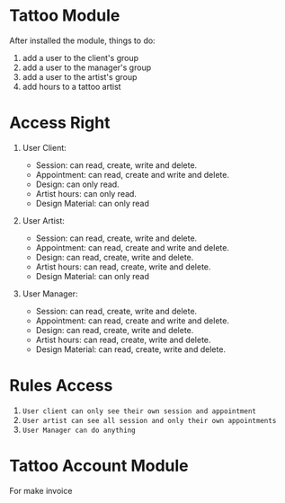 
# Tattoo Module
After installed the module, things to do:
1. add a user to the client's group
2. add a user to the manager's group
3. add a user to the artist's group
4. add hours to a tattoo artist

Access Right
============
1. User Client:
   - Session: can read, create, write and delete. 
   - Appointment: can read, create and write and delete.
   - Design: can only read.
   - Artist hours: can only read.
   - Design Material: can only read
   
2. User Artist:
   - Session: can read, create, write and delete. 
   - Appointment: can read, create and write and delete.
   - Design: can read, create, write and delete.
   - Artist hours: can read, create, write and delete.
   - Design Material: can only read
 
3. User Manager:
   - Session: can read, create, write and delete. 
   - Appointment: can read, create and write and delete.
   - Design: can read, create, write and delete.
   - Artist hours: can read, create, write and delete.
   - Design Material: can read, create, write and delete. 
   
Rules Access
============
1. ``User client can only see their own session and appointment``
2. ``User artist can see all session and only their own appointments``
3. ``User Manager can do anything``


# Tattoo Account Module
For make invoice

